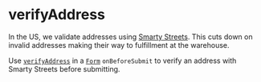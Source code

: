 # verifyAddress

In the US, we validate addresses using [Smarty Streets](https://github.com/zakness/birchbox-gitbook/tree/1ad9356b440d8ffd191f6222475ef6f0c15444b0/docs/utils/`https:/smartystreets.com`). This cuts down on invalid addresses making their way to fulfillment at the warehouse.

Use [`verifyAddress`](https://github.com/zakness/birchbox-gitbook/tree/1ad9356b440d8ffd191f6222475ef6f0c15444b0/src/components/Addresses/verifyAddress.js) in a [`Form`](../components/form.md) `onBeforeSubmit` to verify an address with Smarty Streets before submitting.

